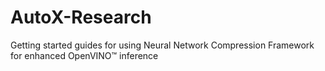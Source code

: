 # AutoX-Research
Getting started guides for using Neural Network Compression Framework for enhanced OpenVINO™ inference
